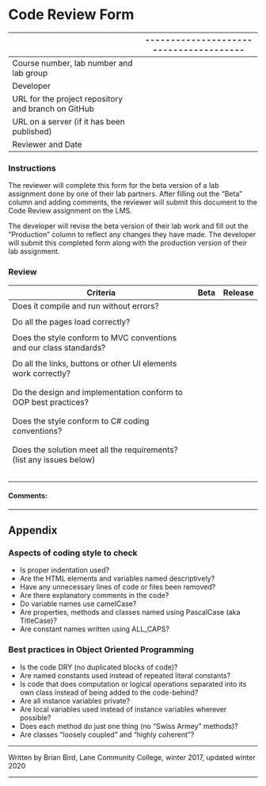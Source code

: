 # Code Review Form

|                                                      | --------------------------------------- |
| ---------------------------------------------------- | --------------------------------------- |
| Course  number, lab number and lab group             |                                         |
| Developer                                            |                                         |
| URL  for the project repository and branch on GitHub |                                         |
| URL  on a server (if it has been published)          |                                         |
| Reviewer  and Date                                   |                                         |

###  Instructions

The reviewer will complete this form for the beta version of a lab assignment done by one of their lab partners. After filling out the “Beta” column and adding comments, the reviewer will submit this document to the Code Review assignment on the LMS.

The developer will revise the beta version of their lab work and fill out the “Production” column to reflect any changes they have made. The developer will submit this completed form along with the production version of their lab assignment.

### Review

| **Criteria**                                                 | **Beta** | **Release** |
| ------------------------------------------------------------ | -------- | ----------- |
| Does  it compile and run without errors?                     |          |             |
|                                                              |          |             |
| Do  all the pages load correctly?                            |          |             |
|                                                              |          |             |
| Does  the style conform to MVC conventions and our class standards? |          |             |
|                                                              |          |             |
| Do  all the links, buttons or other UI elements work correctly? |          |             |
|                                                              |          |             |
|                                                              |          |             |
| Do  the design and implementation conform to OOP best practices? |          |             |
|                                                              |          |             |
|                                                              |          |             |
| Does  the style conform to C# coding conventions?            |          |             |
|                                                              |          |             |
|                                                              |          |             |
| Does  the solution meet all the requirements? (list any issues below) |          |             |
|                                                              |          |             |
|                                                              |          |             |
|                                                              |          |             |
|                                                              |          |             |
|                                                              |          |             |

#### Comments:

 





------

 

## Appendix

### Aspects of coding style to check

- Is proper indentation used?
- Are the HTML elements and variables named descriptively?
- Have any unnecessary lines of code or files been removed?
- Are there explanatory comments in the code?
- Do variable names use camelCase? 
- Are properties, methods and classes named using PascalCase (aka TitleCase)?
- Are constant names written using ALL_CAPS?

### Best practices in Object Oriented Programming

- Is the code DRY (no duplicated blocks of code)?
- Are named constants used instead of repeated literal constants?
- Is code that does computation or logical operations separated into its own class instead of being added to the code-behind?
- Are all instance variables private?
- Are local variables used instead of instance variables wherever possible?
- Does each method do just one thing (no “Swiss Armey” methods)?
- Are classes “loosely coupled” and “highly coherent”?

 

------

Written by Brian Bird, Lane Community College, winter 2017, updated winter 2020

------


